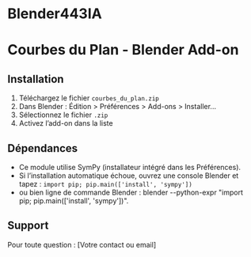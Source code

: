 # Blender443IA

# Courbes du Plan - Blender Add-on

## Installation
1. Téléchargez le fichier `courbes_du_plan.zip`
2. Dans Blender : Édition > Préférences > Add-ons > Installer...
3. Sélectionnez le fichier `.zip`
4. Activez l’add-on dans la liste

## Dépendances
- Ce module utilise SymPy (installateur intégré dans les Préférences).
- Si l’installation automatique échoue, ouvrez une console Blender et tapez :
  `import pip; pip.main(['install', 'sympy'])`
- ou bien ligne de commande Blender : blender --python-expr "import pip; pip.main(['install', 'sympy'])". 

## Support
Pour toute question : [Votre contact ou email]
